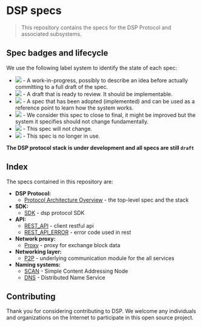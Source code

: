 # DSP specs
> This repository contains the specs for the DSP Protocol and associated subsystems.

## Spec badges and lifecycle

We use the following label system to identify the state of each spec:

- ![](https://img.shields.io/badge/status-wip-orange.svg?style=flat-square) - A work-in-progress, possibly to describe an idea before actually committing to a full draft of the spec.
- ![](https://img.shields.io/badge/status-draft-yellow.svg?style=flat-square) - A draft that is ready to review. It should be implementable.
- ![](https://img.shields.io/badge/status-reliable-green.svg?style=flat-square) - A spec that has been adopted (implemented) and can be used as a reference point to learn how the system works.
- ![](https://img.shields.io/badge/status-stable-brightgreen.svg?style=flat-square) - We consider this spec to close to final, it might be improved but the system it specifies should not change fundamentally.
- ![](https://img.shields.io/badge/status-permanent-blue.svg?style=flat-square) - This spec will not change.
- ![](https://img.shields.io/badge/status-deprecated-red.svg?style=flat-square) - This spec is no longer in use.

**The DSP protocol stack is under development and all specs are still `draft`**

## Index

The specs contained in this repository are:

- **DSP Protocol:**
  - [Protocol Architecture Overview](./ARCHITECTURE.md) - the top-level spec and the stack
- **SDK:**
  - [SDK](./SDK.md) - dsp protocol SDK
- **API:**
  - [REST_API](https://github.com/DSP-Labs/docs/blob/master/client/RESTFUL_API.md) - client restful api
  - [REST_API_ERROR](./RESTFUL_API_ERROR.md) - error code used in rest 
- **Network proxy:**
  - [Proxy](./PROXY.md) - proxy for exchange block data
- **Networking layer:**
  - [P2P](./P2P.md) - underlying communication module for the all services
- **Naming systems:**
  - [SCAN](./SCAN.md) - Simple Content Addressing Node
  - [DNS](./DNS.md) - Distributed Name Service


## Contributing
Thank you for considering contributing to DSP. We welcome any individuals and organizations on the Internet to participate in this open source project.
